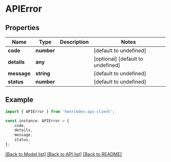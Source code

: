 # APIError


## Properties

Name | Type | Description | Notes
------------ | ------------- | ------------- | -------------
**code** | **number** |  | [default to undefined]
**details** | **any** |  | [optional] [default to undefined]
**message** | **string** |  | [default to undefined]
**status** | **number** |  | [default to undefined]

## Example

```typescript
import { APIError } from 'henrikdev-api-client';

const instance: APIError = {
    code,
    details,
    message,
    status,
};
```

[[Back to Model list]](../README.md#documentation-for-models) [[Back to API list]](../README.md#documentation-for-api-endpoints) [[Back to README]](../README.md)
